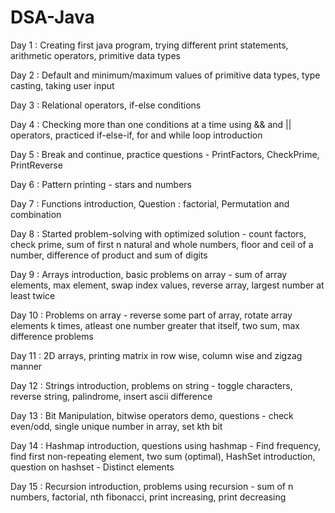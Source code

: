 # DSA-Java

Day 1  : Creating first java program, trying different print statements, arithmetic operators, primitive data types

Day 2  : Default and minimum/maximum values of primitive data types, type casting, taking user input

Day 3  : Relational operators, if-else conditions

Day 4  : Checking more than one conditions at a time using && and || operators, practiced if-else-if, for and while loop introduction

Day 5  : Break and continue, practice questions - PrintFactors, CheckPrime, PrintReverse

Day 6  : Pattern printing - stars and numbers

Day 7  : Functions introduction, Question : factorial, Permutation and combination

Day 8  : Started problem-solving with optimized solution - count factors, check prime, sum of first n natural and whole numbers, floor and ceil of a number, difference of product and sum of digits

Day 9  : Arrays introduction, basic problems on array - sum of array elements, max element, swap index values, reverse array, largest number at least twice

Day 10 : Problems on array - reverse some part of array, rotate array elements k times, atleast one number greater that itself, two sum, max difference problems

Day 11 : 2D arrays, printing matrix in row wise, column wise and zigzag manner

Day 12 : Strings introduction, problems on string - toggle characters, reverse string, palindrome, insert ascii difference

Day 13 : Bit Manipulation, bitwise operators demo, questions - check even/odd, single unique number in array, set kth bit

Day 14 : Hashmap introduction, questions using hashmap - Find frequency, find first non-repeating element, two sum (optimal), HashSet introduction, question on hashset - Distinct elements

Day 15 : Recursion introduction, problems using recursion - sum of n numbers, factorial, nth fibonacci, print increasing, print decreasing
